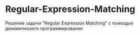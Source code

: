 # Regular-Expression-Matching
Решение задачи "Regular Expression Matching" с помощью динамического программирования
